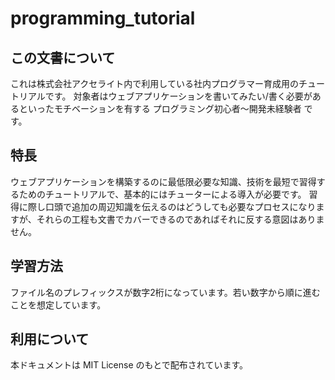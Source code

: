 # programming_tutorial

## この文書について
これは株式会社アクセライト内で利用している社内プログラマー育成用のチュートリアルです。
対象者はウェブアプリケーションを書いてみたい/書く必要があるといったモチベーションを有する プログラミング初心者～開発未経験者 です。

## 特長
ウェブアプリケーションを構築するのに最低限必要な知識、技術を最短で習得するためのチュートリアルで、基本的にはチューターによる導入が必要です。
習得に際し口頭で追加の周辺知識を伝えるのはどうしても必要なプロセスになりますが、それらの工程も文書でカバーできるのであればそれに反する意図はありません。

## 学習方法
ファイル名のプレフィックスが数字2桁になっています。若い数字から順に進むことを想定しています。

## 利用について
本ドキュメントは MIT License のもとで配布されています。



